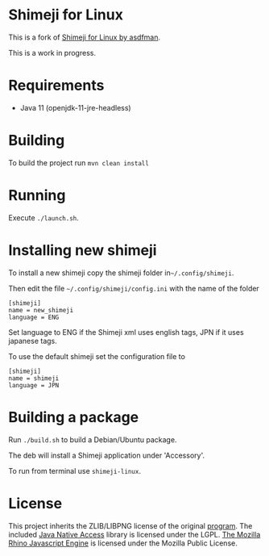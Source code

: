 
Shimeji for Linux
=================
This is a fork of [Shimeji for Linux by asdfman](https://github.com/asdfman/linux-shimeji).

This is a work in progress.

Requirements
==============
- Java 11 (openjdk-11-jre-headless)

Building
==============
To build the project run `mvn clean install`

Running
==============
Execute `./launch.sh`.


Installing new shimeji
=========================
To install a new shimeji copy the shimeji folder in`~/.config/shimeji`.

Then edit the file `~/.config/shimeji/config.ini` with the name of the folder
```
[shimeji]
name = new_shimeji
language = ENG
```

Set language to ENG if the Shimeji xml uses english tags, JPN if it uses japanese tags.

To use the default shimeji set the configuration file to
```
[shimeji]
name = shimeji
language = JPN
```


Building a package
==============
Run `./build.sh` to build a Debian/Ubuntu package.

The deb will install a Shimeji application under 'Accessory'.

To run from terminal use `shimeji-linux`.


License
==========
This project inherits the ZLIB/LIBPNG license of the original [program](http://www.group-finity.com/Shimeji). 
The included [Java Native Access](http://github.com/twall/jna) library is licensed under the LGPL. [The Mozilla Rhino Javascript Engine](http://www.mozilla.org/rhino)
is licensed under the Mozilla Public License.

